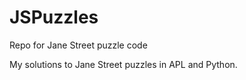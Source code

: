 # JSPuzzles
Repo for Jane Street puzzle code

My solutions to Jane Street puzzles in APL and Python.
